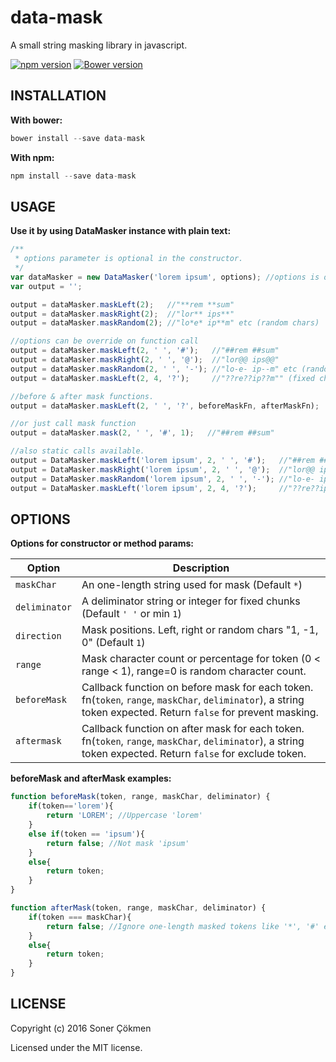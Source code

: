 # data-mask
A small string masking library in javascript.

[![npm version](https://badge.fury.io/js/data-mask.svg)](http://badge.fury.io/js/data-mask)
[![Bower version](https://badge.fury.io/bo/data-mask.svg)](http://badge.fury.io/bo/data-mask)

## INSTALLATION

**With bower:**

```javascript
bower install --save data-mask
```

**With npm:**

```javascript
npm install --save data-mask
```

## USAGE

 **Use it by using DataMasker instance with plain text:**

```javascript
/**
 * options parameter is optional in the constructor.
 */
var dataMasker = new DataMasker('lorem ipsum', options); //options is optional
var output = '';

output = dataMasker.maskLeft(2);   //"**rem **sum"
output = dataMasker.maskRight(2);  //"lor** ips**"
output = dataMasker.maskRandom(2); //"lo*e* ip**m" etc (random chars)

//options can be override on function call
output = dataMasker.maskLeft(2, ' ', '#');   //"##rem ##sum"
output = dataMasker.maskRight(2, ' ', '@');  //"lor@@ ips@@"
output = dataMasker.maskRandom(2, ' ', '-'); //"lo-e- ip--m" etc (random chars)
output = dataMasker.maskLeft(2, 4, '?');     //"??re??ip??m"" (fixed chuks)

//before & after mask functions.
output = dataMasker.maskLeft(2, ' ', '?', beforeMaskFn, afterMaskFn);

//or just call mask function
output = dataMasker.mask(2, ' ', '#', 1);   //"##rem ##sum"

//also static calls available.
output = DataMasker.maskLeft('lorem ipsum', 2, ' ', '#');   //"##rem ##sum"
output = DataMasker.maskRight('lorem ipsum', 2, ' ', '@');  //"lor@@ ips@@"
output = DataMasker.maskRandom('lorem ipsum', 2, ' ', '-'); //"lo-e- ip--m" etc (random chars)
output = DataMasker.maskLeft('lorem ipsum', 2, 4, '?');     //"??re??ip??m"" (fixed chuks)
```

## OPTIONS

**Options for constructor or method params:**
 
Option       | Description
--- | ---
`maskChar`    | An one-length string used for mask (Default `*`)
`deliminator` | A deliminator string or integer for fixed chunks (Default `' '` or min `1`)
`direction  ` | Mask positions. Left, right or random chars "1, -1, 0" (Default `1`)
`range`       | Mask character count or percentage for token (0 < range < 1), range=0 is random character count.
`beforeMask`  | Callback function on before mask for each token.  fn(`token`, `range`, `maskChar`, `deliminator`), a string token expected. Return `false` for prevent masking. 
`aftermask`  | Callback function on after mask for each token.  fn(`token`, `range`, `maskChar`, `deliminator`), a string token expected. Return `false` for exclude token.

**beforeMask and afterMask examples:**

```javascript
function beforeMask(token, range, maskChar, deliminator) {
    if(token=='lorem'){
        return 'LOREM'; //Uppercase 'lorem'
    }
    else if(token == 'ipsum'){
        return false; //Not mask 'ipsum'
    }
    else{
        return token;
    }
}

function afterMask(token, range, maskChar, deliminator) {
    if(token === maskChar){
        return false; //Ignore one-length masked tokens like '*', '#' etc.
    }
    else{
        return token;
    }
}
```
## LICENSE

Copyright (c) 2016 Soner Çökmen

Licensed under the MIT license.